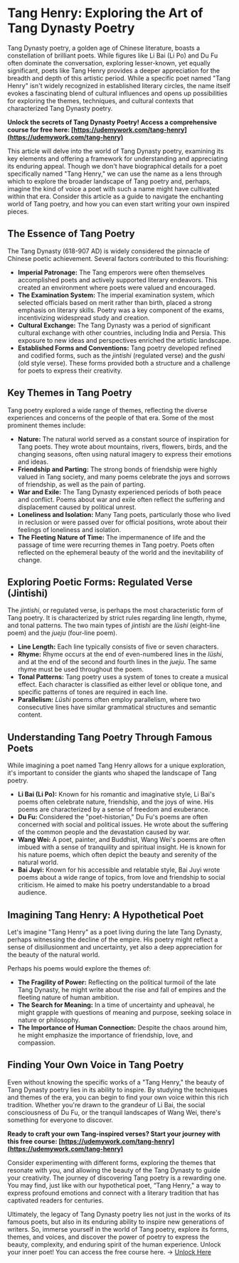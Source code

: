 # Tang Henry: Exploring the Art of Tang Dynasty Poetry

Tang Dynasty poetry, a golden age of Chinese literature, boasts a constellation of brilliant poets. While figures like Li Bai (Li Po) and Du Fu often dominate the conversation, exploring lesser-known, yet equally significant, poets like Tang Henry provides a deeper appreciation for the breadth and depth of this artistic period. While a specific poet named "Tang Henry" isn't widely recognized in established literary circles, the name itself evokes a fascinating blend of cultural influences and opens up possibilities for exploring the themes, techniques, and cultural contexts that characterized Tang Dynasty poetry.

**Unlock the secrets of Tang Dynasty Poetry! Access a comprehensive course for free here: [https://udemywork.com/tang-henry](https://udemywork.com/tang-henry)**

This article will delve into the world of Tang Dynasty poetry, examining its key elements and offering a framework for understanding and appreciating its enduring appeal. Though we don't have biographical details for a poet specifically named "Tang Henry," we can use the name as a lens through which to explore the broader landscape of Tang poetry and, perhaps, imagine the kind of voice a poet with such a name might have cultivated within that era. Consider this article as a guide to navigate the enchanting world of Tang poetry, and how you can even start writing your own inspired pieces.

## The Essence of Tang Poetry

The Tang Dynasty (618-907 AD) is widely considered the pinnacle of Chinese poetic achievement. Several factors contributed to this flourishing:

*   **Imperial Patronage:** The Tang emperors were often themselves accomplished poets and actively supported literary endeavors. This created an environment where poets were valued and encouraged.
*   **The Examination System:** The imperial examination system, which selected officials based on merit rather than birth, placed a strong emphasis on literary skills. Poetry was a key component of the exams, incentivizing widespread study and creation.
*   **Cultural Exchange:** The Tang Dynasty was a period of significant cultural exchange with other countries, including India and Persia. This exposure to new ideas and perspectives enriched the artistic landscape.
*   **Established Forms and Conventions:** Tang poetry developed refined and codified forms, such as the *jintishi* (regulated verse) and the *gushi* (old style verse). These forms provided both a structure and a challenge for poets to express their creativity.

## Key Themes in Tang Poetry

Tang poetry explored a wide range of themes, reflecting the diverse experiences and concerns of the people of that era. Some of the most prominent themes include:

*   **Nature:** The natural world served as a constant source of inspiration for Tang poets. They wrote about mountains, rivers, flowers, birds, and the changing seasons, often using natural imagery to express their emotions and ideas.
*   **Friendship and Parting:** The strong bonds of friendship were highly valued in Tang society, and many poems celebrate the joys and sorrows of friendship, as well as the pain of parting.
*   **War and Exile:** The Tang Dynasty experienced periods of both peace and conflict. Poems about war and exile often reflect the suffering and displacement caused by political unrest.
*   **Loneliness and Isolation:** Many Tang poets, particularly those who lived in reclusion or were passed over for official positions, wrote about their feelings of loneliness and isolation.
*   **The Fleeting Nature of Time:** The impermanence of life and the passage of time were recurring themes in Tang poetry. Poets often reflected on the ephemeral beauty of the world and the inevitability of change.

## Exploring Poetic Forms: Regulated Verse (Jintishi)

The *jintishi*, or regulated verse, is perhaps the most characteristic form of Tang poetry. It is characterized by strict rules regarding line length, rhyme, and tonal patterns. The two main types of *jintishi* are the *lüshi* (eight-line poem) and the *jueju* (four-line poem).

*   **Line Length:** Each line typically consists of five or seven characters.
*   **Rhyme:** Rhyme occurs at the end of even-numbered lines in the *lüshi*, and at the end of the second and fourth lines in the *jueju*. The same rhyme must be used throughout the poem.
*   **Tonal Patterns:** Tang poetry uses a system of tones to create a musical effect. Each character is classified as either level or oblique tone, and specific patterns of tones are required in each line.
*   **Parallelism:** *Lüshi* poems often employ parallelism, where two consecutive lines have similar grammatical structures and semantic content.

## Understanding Tang Poetry Through Famous Poets

While imagining a poet named Tang Henry allows for a unique exploration, it's important to consider the giants who shaped the landscape of Tang poetry.

*   **Li Bai (Li Po):** Known for his romantic and imaginative style, Li Bai's poems often celebrate nature, friendship, and the joys of wine. His poems are characterized by a sense of freedom and exuberance.
*   **Du Fu:** Considered the "poet-historian," Du Fu's poems are often concerned with social and political issues. He wrote about the suffering of the common people and the devastation caused by war.
*   **Wang Wei:** A poet, painter, and Buddhist, Wang Wei's poems are often imbued with a sense of tranquility and spiritual insight. He is known for his nature poems, which often depict the beauty and serenity of the natural world.
*   **Bai Juyi:** Known for his accessible and relatable style, Bai Juyi wrote poems about a wide range of topics, from love and friendship to social criticism. He aimed to make his poetry understandable to a broad audience.

## Imagining Tang Henry: A Hypothetical Poet

Let's imagine "Tang Henry" as a poet living during the late Tang Dynasty, perhaps witnessing the decline of the empire. His poetry might reflect a sense of disillusionment and uncertainty, yet also a deep appreciation for the beauty of the natural world.

Perhaps his poems would explore the themes of:

*   **The Fragility of Power:** Reflecting on the political turmoil of the late Tang Dynasty, he might write about the rise and fall of empires and the fleeting nature of human ambition.
*   **The Search for Meaning:** In a time of uncertainty and upheaval, he might grapple with questions of meaning and purpose, seeking solace in nature or philosophy.
*   **The Importance of Human Connection:** Despite the chaos around him, he might emphasize the importance of friendship, love, and compassion.

## Finding Your Own Voice in Tang Poetry

Even without knowing the specific works of a "Tang Henry," the beauty of Tang Dynasty poetry lies in its ability to inspire. By studying the techniques and themes of the era, you can begin to find your own voice within this rich tradition. Whether you're drawn to the grandeur of Li Bai, the social consciousness of Du Fu, or the tranquil landscapes of Wang Wei, there's something for everyone to discover.

**Ready to craft your own Tang-inspired verses? Start your journey with this free course: [https://udemywork.com/tang-henry](https://udemywork.com/tang-henry)**

Consider experimenting with different forms, exploring the themes that resonate with you, and allowing the beauty of the Tang Dynasty to guide your creativity. The journey of discovering Tang poetry is a rewarding one. You may find, just like with our hypothetical poet, “Tang Henry," a way to express profound emotions and connect with a literary tradition that has captivated readers for centuries.

Ultimately, the legacy of Tang Dynasty poetry lies not just in the works of its famous poets, but also in its enduring ability to inspire new generations of writers. So, immerse yourself in the world of Tang poetry, explore its forms, themes, and voices, and discover the power of poetry to express the beauty, complexity, and enduring spirit of the human experience. Unlock your inner poet! You can access the free course here. -> [Unlock Here](https://udemywork.com/tang-henry)
